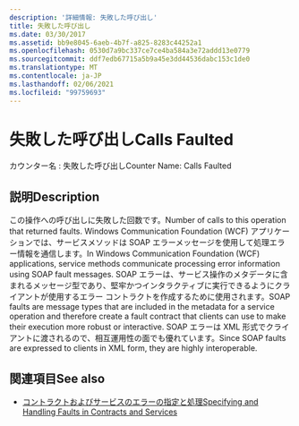 ```yaml
---
description: '詳細情報: 失敗した呼び出し'
title: 失敗した呼び出し
ms.date: 03/30/2017
ms.assetid: bb9e8045-6aeb-4b7f-a825-8283c44252a1
ms.openlocfilehash: 0530d7a9bc337ce7ce4ba584a3e72addd13e0779
ms.sourcegitcommit: ddf7edb67715a5b9a45e3dd44536dabc153c1de0
ms.translationtype: MT
ms.contentlocale: ja-JP
ms.lasthandoff: 02/06/2021
ms.locfileid: "99759693"
---
```

# <a name="calls-faulted"></a><span data-ttu-id="5e8b5-103">失敗した呼び出し</span><span class="sxs-lookup"><span data-stu-id="5e8b5-103">Calls Faulted</span></span>

<span data-ttu-id="5e8b5-104">カウンター名 : 失敗した呼び出し</span><span class="sxs-lookup"><span data-stu-id="5e8b5-104">Counter Name: Calls Faulted</span></span>  
  
## <a name="description"></a><span data-ttu-id="5e8b5-105">説明</span><span class="sxs-lookup"><span data-stu-id="5e8b5-105">Description</span></span>  

 <span data-ttu-id="5e8b5-106">この操作への呼び出しに失敗した回数です。</span><span class="sxs-lookup"><span data-stu-id="5e8b5-106">Number of calls to this operation that returned faults.</span></span> <span data-ttu-id="5e8b5-107">Windows Communication Foundation (WCF) アプリケーションでは、サービスメソッドは SOAP エラーメッセージを使用して処理エラー情報を通信します。</span><span class="sxs-lookup"><span data-stu-id="5e8b5-107">In Windows Communication Foundation (WCF) applications, service methods communicate processing error information using SOAP fault messages.</span></span> <span data-ttu-id="5e8b5-108">SOAP エラーは、サービス操作のメタデータに含まれるメッセージ型であり、堅牢かつインタラクティブに実行できるようにクライアントが使用するエラー コントラクトを作成するために使用されます。</span><span class="sxs-lookup"><span data-stu-id="5e8b5-108">SOAP faults are message types that are included in the metadata for a service operation and therefore create a fault contract that clients can use to make their execution more robust or interactive.</span></span> <span data-ttu-id="5e8b5-109">SOAP エラーは XML 形式でクライアントに渡されるので、相互運用性の面でも優れています。</span><span class="sxs-lookup"><span data-stu-id="5e8b5-109">Since SOAP faults are expressed to clients in XML form, they are highly interoperable.</span></span>  
  
## <a name="see-also"></a><span data-ttu-id="5e8b5-110">関連項目</span><span class="sxs-lookup"><span data-stu-id="5e8b5-110">See also</span></span>

- [<span data-ttu-id="5e8b5-111">コントラクトおよびサービスのエラーの指定と処理</span><span class="sxs-lookup"><span data-stu-id="5e8b5-111">Specifying and Handling Faults in Contracts and Services</span></span>](../../specifying-and-handling-faults-in-contracts-and-services.md)
